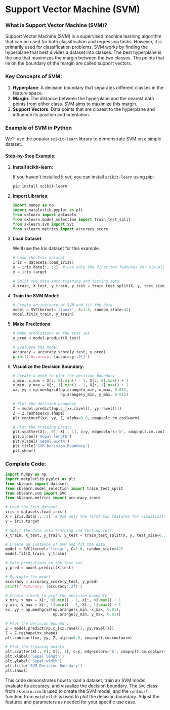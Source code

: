 # Support Vector Machine (SVM)
### What is Support Vector Machine (SVM)?

Support Vector Machine (SVM) is a supervised machine learning algorithm that can be used for both classification and regression tasks. However, it is primarily used for classification problems. SVM works by finding the hyperplane that best divides a dataset into classes. The best hyperplane is the one that maximizes the margin between the two classes. The points that lie on the boundary of the margin are called support vectors.

### Key Concepts of SVM:

1. **Hyperplane**: A decision boundary that separates different classes in the feature space.
2. **Margin**: The distance between the hyperplane and the nearest data points from either class. SVM aims to maximize this margin.
3. **Support Vectors**: Data points that are closest to the hyperplane and influence its position and orientation.

### Example of SVM in Python

We'll use the popular `scikit-learn` library to demonstrate SVM on a simple dataset.

#### Step-by-Step Example:

1. **Install scikit-learn**:

   If you haven't installed it yet, you can install `scikit-learn` using pip:

   ```bash
   pip install scikit-learn
   ```

2. **Import Libraries**:

   ```python
   import numpy as np
   import matplotlib.pyplot as plt
   from sklearn import datasets
   from sklearn.model_selection import train_test_split
   from sklearn.svm import SVC
   from sklearn.metrics import accuracy_score
   ```

3. **Load Dataset**:

   We'll use the Iris dataset for this example.

   ```python
   # Load the Iris dataset
   iris = datasets.load_iris()
   X = iris.data[:, :2]  # Use only the first two features for visualization purposes
   y = iris.target

   # Split the data into training and testing sets
   X_train, X_test, y_train, y_test = train_test_split(X, y, test_size=0.3, random_state=42)
   ```

4. **Train the SVM Model**:

   ```python
   # Create an instance of SVM and fit the data
   model = SVC(kernel='linear', C=1.0, random_state=42)
   model.fit(X_train, y_train)
   ```

5. **Make Predictions**:

   ```python
   # Make predictions on the test set
   y_pred = model.predict(X_test)

   # Evaluate the model
   accuracy = accuracy_score(y_test, y_pred)
   print(f'Accuracy: {accuracy:.2f}')
   ```

6. **Visualize the Decision Boundary**:

   ```python
   # Create a mesh to plot the decision boundary
   x_min, x_max = X[:, 0].min() - 1, X[:, 0].max() + 1
   y_min, y_max = X[:, 1].min() - 1, X[:, 1].max() + 1
   xx, yy = np.meshgrid(np.arange(x_min, x_max, 0.01),
                        np.arange(y_min, y_max, 0.01))

   # Plot the decision boundary
   Z = model.predict(np.c_[xx.ravel(), yy.ravel()])
   Z = Z.reshape(xx.shape)
   plt.contourf(xx, yy, Z, alpha=0.8, cmap=plt.cm.coolwarm)

   # Plot the training points
   plt.scatter(X[:, 0], X[:, 1], c=y, edgecolors='k', cmap=plt.cm.coolwarm)
   plt.xlabel('Sepal length')
   plt.ylabel('Sepal width')
   plt.title('SVM Decision Boundary')
   plt.show()
   ```

### Complete Code:

```python
import numpy as np
import matplotlib.pyplot as plt
from sklearn import datasets
from sklearn.model_selection import train_test_split
from sklearn.svm import SVC
from sklearn.metrics import accuracy_score

# Load the Iris dataset
iris = datasets.load_iris()
X = iris.data[:, :2]  # Use only the first two features for visualization purposes
y = iris.target

# Split the data into training and testing sets
X_train, X_test, y_train, y_test = train_test_split(X, y, test_size=0.3, random_state=42)

# Create an instance of SVM and fit the data
model = SVC(kernel='linear', C=1.0, random_state=42)
model.fit(X_train, y_train)

# Make predictions on the test set
y_pred = model.predict(X_test)

# Evaluate the model
accuracy = accuracy_score(y_test, y_pred)
print(f'Accuracy: {accuracy:.2f}')

# Create a mesh to plot the decision boundary
x_min, x_max = X[:, 0].min() - 1, X[:, 0].max() + 1
y_min, y_max = X[:, 1].min() - 1, X[:, 1].max() + 1
xx, yy = np.meshgrid(np.arange(x_min, x_max, 0.01),
                     np.arange(y_min, y_max, 0.01))

# Plot the decision boundary
Z = model.predict(np.c_[xx.ravel(), yy.ravel()])
Z = Z.reshape(xx.shape)
plt.contourf(xx, yy, Z, alpha=0.8, cmap=plt.cm.coolwarm)

# Plot the training points
plt.scatter(X[:, 0], X[:, 1], c=y, edgecolors='k', cmap=plt.cm.coolwarm)
plt.xlabel('Sepal length')
plt.ylabel('Sepal width')
plt.title('SVM Decision Boundary')
plt.show()
```

This code demonstrates how to load a dataset, train an SVM model, evaluate its accuracy, and visualize the decision boundary. The `SVC` class from `sklearn.svm` is used to create the SVM model, and the `contourf` function from `matplotlib` is used to plot the decision boundary. Adjust the features and parameters as needed for your specific use case.
